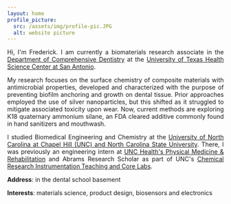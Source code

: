 ```yaml
---
layout: home
profile_picture:
  src: /assets/img/profile-pic.JPG
  alt: website picture
---
```


<p style='text-align: justify;'>
Hi, I'm Frederick. I am currently a biomaterials research associate in the <a href="https://uthscsa.edu/dental/departments/comprehensive-dentistry">Department of Comprehensive Dentistry</a> at the <a href="https://uthscsa.edu">University of Texas Health Science Center at San Antonio</a>.
  
</p>

<p style='text-align: justify;'>
My research focuses on the surface chemistry of composite materials with antimicrobial properties, developed and characterized with the purpose of preventing biofilm anchoring and growth on dental tissue. Prior approaches employed the use of silver nanoparticles, but this shifted as it struggled to mitigate associated toxicity upon wear. Now, current methods are exploring K18 quaternary ammonium silane, an FDA cleared additive commonly found in hand sanitizers and mouthwash.

</p>



<p style='text-align: justify;'>
I studied Biomedical Engineering and Chemistry at the <a href = "https://bme.unc.edu">University of North Carolina at Chapel Hill (UNC) and North Carolina State University</a>. There, I was previously an engineering intern at <a href = "https://www.med.unc.edu/phyrehab/">UNC Health's Physical Medicine & Rehabilitation</a> and Abrams Research Scholar as part of UNC's <a href = "https://chem.unc.edu/critcl-main/">Chemical Research Instrumentation Teaching and Core Labs</a>.
  
</p>

  

**Address**: in the dental school basement

**Interests**: materials science, product design, biosensors and electronics

